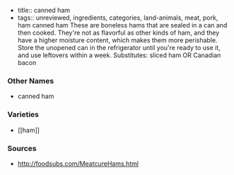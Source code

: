 - title:: canned ham
- tags:: unreviewed, ingredients, categories, land-animals, meat, pork, ham
canned ham These are boneless hams that are sealed in a can and then cooked. They're not as flavorful as other kinds of ham, and they have a higher moisture content, which makes them more perishable. Store the unopened can in the refrigerator until you're ready to use it, and use leftovers within a week. Substitutes: sliced ham OR Canadian bacon

### Other Names

* canned ham

### Varieties

* [[ham]]

### Sources
* http://foodsubs.com/MeatcureHams.html
